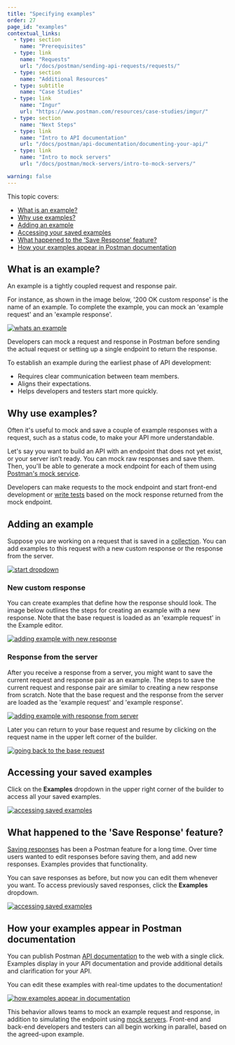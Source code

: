 ```yaml
---
title: "Specifying examples"
order: 27
page_id: "examples"
contextual_links:
  - type: section
    name: "Prerequisites"
  - type: link
    name: "Requests"
    url: "/docs/postman/sending-api-requests/requests/"
  - type: section
    name: "Additional Resources"
  - type: subtitle
    name: "Case Studies"
  - type: link
    name: "Ingur"
    url: "https://www.postman.com/resources/case-studies/imgur/"
  - type: section
    name: "Next Steps"
  - type: link
    name: "Intro to API documentation"
    url: "/docs/postman/api-documentation/documenting-your-api/"
  - type: link
    name: "Intro to mock servers"
    url: "/docs/postman/mock-servers/intro-to-mock-servers/"

warning: false
---
```


This topic covers:

* [What is an example?](#what-is-an-example)
* [Why use examples?](#why-use-examples)
* [Adding an example](#adding-an-example)
* [Accessing your saved examples](#accessing-your-saved-examples)
* [What happened to the ‘Save Response’ feature?](#what-happened-to-the-save-response-feature)
* [How your examples appear in Postman documentation](#how-your-examples-appear-in-postman-documentation)

## What is an example?

An example is a tightly coupled request and response pair.

For instance, as shown in the image below, '200 OK custom response' is the name of an example. To complete the example, you can mock an 'example request' and an 'example response'.

[![whats an example](https://assets.postman.com/postman-docs/what-is-example.jpg)](https://assets.postman.com/postman-docs/what-is-example.jpg)

Developers can mock a request and response in Postman before sending the actual request or setting up a single endpoint to return the response.

To establish an example during the earliest phase of API development:

* Requires clear communication between team members.
* Aligns their expectations.
* Helps developers and testers start more quickly.

## Why use examples?

Often it's useful to mock and save a couple of example responses with a request, such as a status code, to make your API more understandable.

Let's say you want to build an API with an endpoint that does not yet exist, or your server isn’t ready. You can mock raw responses and save them. Then, you'll be able to generate a mock endpoint for each of them using [Postman's mock service](/docs/postman/mock-servers/intro-to-mock-servers/).

Developers can make requests to the mock endpoint and start front-end development or [write tests](/docs/postman/scripts/test-scripts/) based on the mock response returned from the mock endpoint.

## Adding an example

Suppose you are working on a request that is saved in a [collection](/docs/postman/collections/creating-collections/). You can add examples to this request with a new custom response or the response from the server.

[![start dropdown](https://assets.postman.com/postman-docs/WS-collections-add-examples.png)](https://assets.postman.com/postman-docs/WS-collections-add-examples.png)

### New custom response

You can create examples that define how the response should look. The image below outlines the steps for creating an example with a new response. Note that the base request is loaded as an 'example request' in the Example editor.

[![adding example with new response](https://assets.postman.com/postman-docs/add-example-new-response.jpg)](https://assets.postman.com/postman-docs/add-example-new-response.jpg)

### Response from the server

After you receive a response from a server, you might want to save the current request and response pair as an example. The steps to save the current request and response pair are similar to creating a new response from scratch. Note that the base request and the response from the server are loaded as the 'example request' and 'example response'.

[![adding example with response from server](https://assets.postman.com/postman-docs/add-example-server-response.jpg)](https://assets.postman.com/postman-docs/add-example-server-response.jpg)

Later you can return to your base request and resume by clicking on the request name in the upper left corner of the builder.

[![going back to the base request](https://assets.postman.com/postman-docs/going-back-to-the-base-request.png)](https://assets.postman.com/postman-docs/going-back-to-the-base-request.png)

## Accessing your saved examples

Click on the **Examples** dropdown in the upper right corner of the builder to access all your saved examples.

[![accessing saved examples](https://assets.postman.com/postman-docs/accessing-saved-examples.jpg)](https://assets.postman.com/postman-docs/accessing-saved-examples.jpg)

## What happened to the 'Save Response' feature?

[Saving responses](/docs/postman/sending-api-requests/responses/) has been a Postman feature for a long time. Over time users wanted to edit responses before saving them, and add new responses. Examples provides that functionality.

You can save responses as before, but now you can edit them whenever you want. To access previously saved responses, click the **Examples** dropdown.

[![accessing saved examples](https://assets.postman.com/postman-docs/accessing-saved-examples-1.jpg)](https://assets.postman.com/postman-docs/accessing-saved-examples-1.jpg)

## How your examples appear in Postman documentation

You can publish Postman [API documentation](/docs/postman/api-documentation/documenting-your-api/) to the web with a single click. Examples display in your API documentation and provide additional details and clarification for your API.

You can edit these examples with real-time updates to the documentation!

[![how examples appear in documentation](https://assets.postman.com/postman-docs/in-documenter.gif)](https://assets.postman.com/postman-docs/in-documenter.gif)

This behavior allows teams to mock an example request and response, in addition to simulating the endpoint using [mock servers](/docs/postman/mock-servers/intro-to-mock-servers/). Front-end and back-end developers and testers can all begin working in parallel, based on the agreed-upon example.

